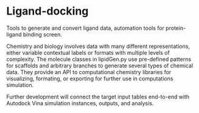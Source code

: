 # Ligand-docking
Tools  to generate and convert ligand data, automation tools for protein-ligand binding screen.

Chemistry and biology involves data with many different representations, 
either variable contextual labels or formats with multiple levels of complexity.
The molecule classes in lipidGen.py use pre-defined patterns for scaffolds and 
arbitrary branches to generate several types of chemical data. They provide an 
API to computational chemistry libraries for visualizing, formating, or exporting 
for further use in computations simulation.

Further development will connect the target input tables end-to-end with Autodock
Vina simulation instances, outputs, and analysis.
